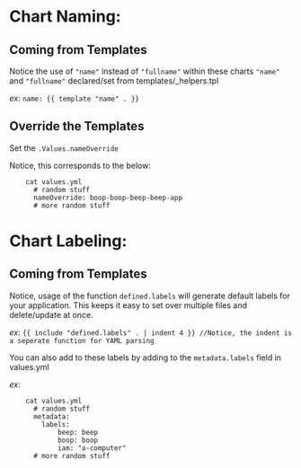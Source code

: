 # Chart Naming:

## Coming from Templates

Notice the use of `"name"` instead of `"fullname"` within these charts
`"name"` and `"fullname"` declared/set from templates/_helpers.tpl

_ex_: `name: {{ template "name" . }}`

## Override the Templates

Set the `.Values.nameOverride`

Notice, this corresponds to the below:
```
    cat values.yml
      # random stuff
      nameOverride: boop-boop-beep-beep-app
      # more random stuff
```

# Chart Labeling:

## Coming from Templates

Notice, usage of the function `defined.labels` will generate default labels for your application. This keeps it easy to set over multiple files and delete/update at once.

_ex_: `{{ include "defined.labels" . | indent 4 }} //Notice, the indent is a seperate function for YAML parsing`

You can also add to these labels by adding to the `metadata.labels` field in values.yml

_ex_:
```
    cat values.yml
      # random stuff
      metadata:
        labels:
            beep: beep
            boop: boop
            iam: "a-computer"
      # more random stuff
```